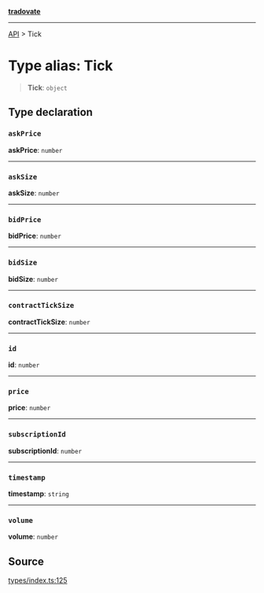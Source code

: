 [**tradovate**](../README.md)

***

[API](../API.md) > Tick

# Type alias: Tick

> **Tick**: `object`

## Type declaration

### `askPrice`

**askPrice**: `number`

***

### `askSize`

**askSize**: `number`

***

### `bidPrice`

**bidPrice**: `number`

***

### `bidSize`

**bidSize**: `number`

***

### `contractTickSize`

**contractTickSize**: `number`

***

### `id`

**id**: `number`

***

### `price`

**price**: `number`

***

### `subscriptionId`

**subscriptionId**: `number`

***

### `timestamp`

**timestamp**: `string`

***

### `volume`

**volume**: `number`

## Source

[types/index.ts:125](https://github.com/cgilly2fast/tradovate-typescript/blob/b1caea5/src/types/index.ts#L125)
